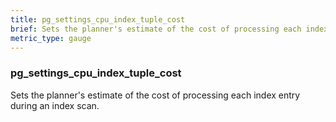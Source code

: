 ```yaml
---
title: pg_settings_cpu_index_tuple_cost
brief: Sets the planner's estimate of the cost of processing each index entry during an index scan.
metric_type: gauge
---
```

### pg_settings_cpu_index_tuple_cost

Sets the planner's estimate of the cost of processing each index entry during an index scan.